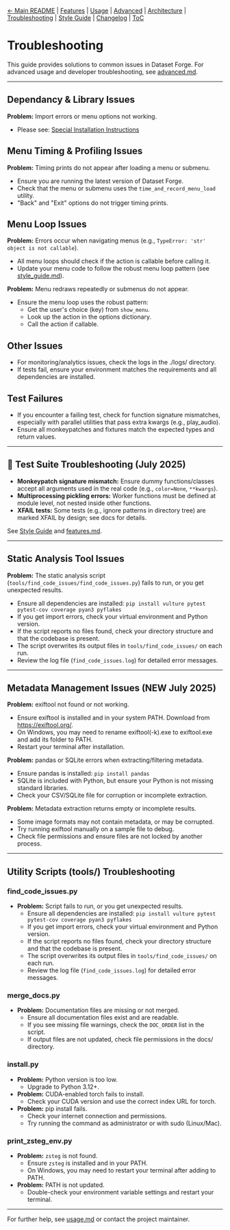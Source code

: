 [← Main README](../README.md) | [Features](features.md) | [Usage](usage.md) | [Advanced](advanced.md) | [Architecture](architecture.md) | [Troubleshooting](troubleshooting.md) | [Style Guide](style_guide.md) | [Changelog](changelog.md) | [ToC](toc.md)

# Troubleshooting

This guide provides solutions to common issues in Dataset Forge. For advanced usage and developer troubleshooting, see [advanced.md](advanced.md).

---

## Dependancy & Library Issues

**Problem:** Import errors or menu options not working.

- Please see: [Special Installation Instructions](troubleshooting.md)

## Menu Timing & Profiling Issues

**Problem:** Timing prints do not appear after loading a menu or submenu.

- Ensure you are running the latest version of Dataset Forge.
- Check that the menu or submenu uses the `time_and_record_menu_load` utility.
- "Back" and "Exit" options do not trigger timing prints.

## Menu Loop Issues

**Problem:** Errors occur when navigating menus (e.g., `TypeError: 'str' object is not callable`).

- All menu loops should check if the action is callable before calling it.
- Update your menu code to follow the robust menu loop pattern (see [style_guide.md](style_guide.md)).

**Problem:** Menu redraws repeatedly or submenus do not appear.

- Ensure the menu loop uses the robust pattern:
  - Get the user's choice (key) from `show_menu`.
  - Look up the action in the options dictionary.
  - Call the action if callable.

## Other Issues

- For monitoring/analytics issues, check the logs in the ./logs/ directory.
- If tests fail, ensure your environment matches the requirements and all dependencies are installed.

## Test Failures

- If you encounter a failing test, check for function signature mismatches, especially with parallel utilities that pass extra kwargs (e.g., play_audio).
- Ensure all monkeypatches and fixtures match the expected types and return values.

---

## 🧪 Test Suite Troubleshooting (July 2025)

- **Monkeypatch signature mismatch:** Ensure dummy functions/classes accept all arguments used in the real code (e.g., `color=None`, `**kwargs`).
- **Multiprocessing pickling errors:** Worker functions must be defined at module level, not nested inside other functions.
- **XFAIL tests:** Some tests (e.g., ignore patterns in directory tree) are marked XFAIL by design; see docs for details.

See [Style Guide](style_guide.md#testing-patterns) and [features.md](features.md#comprehensive-test-suite).

---

## Static Analysis Tool Issues

**Problem:** The static analysis script (`tools/find_code_issues/find_code_issues.py`) fails to run, or you get unexpected results.

- Ensure all dependencies are installed: `pip install vulture pytest pytest-cov coverage pyan3 pyflakes`
- If you get import errors, check your virtual environment and Python version.
- If the script reports no files found, check your directory structure and that the codebase is present.
- The script overwrites its output files in `tools/find_code_issues/` on each run.
- Review the log file (`find_code_issues.log`) for detailed error messages.

---

## Metadata Management Issues (NEW July 2025)

**Problem:** exiftool not found or not working.

- Ensure exiftool is installed and in your system PATH. Download from https://exiftool.org/.
- On Windows, you may need to rename exiftool(-k).exe to exiftool.exe and add its folder to PATH.
- Restart your terminal after installation.

**Problem:** pandas or SQLite errors when extracting/filtering metadata.

- Ensure pandas is installed: `pip install pandas`
- SQLite is included with Python, but ensure your Python is not missing standard libraries.
- Check your CSV/SQLite file for corruption or incomplete extraction.

**Problem:** Metadata extraction returns empty or incomplete results.

- Some image formats may not contain metadata, or may be corrupted.
- Try running exiftool manually on a sample file to debug.
- Check file permissions and ensure files are not locked by another process.

---

## Utility Scripts (tools/) Troubleshooting

### find_code_issues.py

- **Problem:** Script fails to run, or you get unexpected results.
  - Ensure all dependencies are installed: `pip install vulture pytest pytest-cov coverage pyan3 pyflakes`
  - If you get import errors, check your virtual environment and Python version.
  - If the script reports no files found, check your directory structure and that the codebase is present.
  - The script overwrites its output files in `tools/find_code_issues/` on each run.
  - Review the log file (`find_code_issues.log`) for detailed error messages.

### merge_docs.py

- **Problem:** Documentation files are missing or not merged.
  - Ensure all documentation files exist and are readable.
  - If you see missing file warnings, check the `DOC_ORDER` list in the script.
  - If output files are not updated, check file permissions in the docs/ directory.

### install.py

- **Problem:** Python version is too low.
  - Upgrade to Python 3.12+.
- **Problem:** CUDA-enabled torch fails to install.
  - Check your CUDA version and use the correct index URL for torch.
- **Problem:** pip install fails.
  - Check your internet connection and permissions.
  - Try running the command as administrator or with sudo (Linux/Mac).

### print_zsteg_env.py

- **Problem:** `zsteg` is not found.
  - Ensure `zsteg` is installed and in your PATH.
  - On Windows, you may need to restart your terminal after adding to PATH.
- **Problem:** PATH is not updated.
  - Double-check your environment variable settings and restart your terminal.

---

For further help, see [usage.md](usage.md) or contact the project maintainer.

